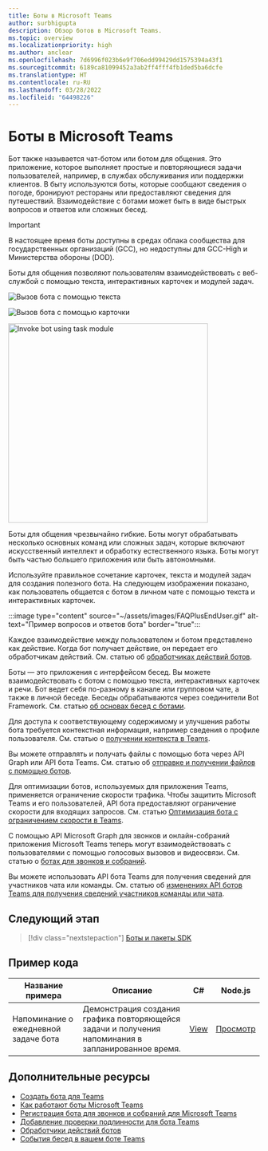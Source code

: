 ```yaml
---
title: Боты в Microsoft Teams
author: surbhigupta
description: Обзор ботов в Microsoft Teams.
ms.topic: overview
ms.localizationpriority: high
ms.author: anclear
ms.openlocfilehash: 7d6996f023b6e9f706edd99429dd1575394a43f1
ms.sourcegitcommit: 6189ca81099452a3ab2ff4fff4fb1ded5ba6dcfe
ms.translationtype: HT
ms.contentlocale: ru-RU
ms.lasthandoff: 03/28/2022
ms.locfileid: "64498226"
---
```

# <a name="bots-in-microsoft-teams"></a>Боты в Microsoft Teams

Бот также называется чат-ботом или ботом для общения. Это приложение, которое выполняет простые и повторяющиеся задачи пользователей, например, в службах обслуживания или поддержки клиентов. В быту используются боты, которые сообщают сведения о погоде, бронируют рестораны или предоставляют сведения для путешествий. Взаимодействие с ботами может быть в виде быстрых вопросов и ответов или сложных бесед.

> [!IMPORTANT]
> В настоящее время боты доступны в средах облака сообщества для государственных организаций (GCC), но недоступны для GCC-High и Министерства обороны (DOD).

Боты для общения позволяют пользователям взаимодействовать с веб-службой с помощью текста, интерактивных карточек и модулей задач.

![Вызов бота с помощью текста](~/assets/images/invokebotwithtext.png)

![Вызов бота с помощью карточки](~/assets/images/invokebotwithcard.png)

<img src="~/assets/images/task-module-example.png" alt="Invoke bot using task module" width="400"/>

Боты для общения чрезвычайно гибкие. Боты могут обрабатывать несколько основных команд или сложных задач, которые включают искусственный интеллект и обработку естественного языка. Боты могут быть частью большего приложения или быть автономными.

Используйте правильное сочетание карточек, текста и модулей задач для создания полезного бота. На следующем изображении показано, как пользователь общается с ботом в личном чате с помощью текста и интерактивных карточек.

:::image type="content" source="~/assets/images/FAQPlusEndUser.gif" alt-text="Пример вопросов и ответов бота" border="true":::

Каждое взаимодействие между пользователем и ботом представлено как действие. Когда бот получает действие, он передает его обработчикам действий. См. статью об [обработчиках действий ботов](~/bots/bot-basics.md).

Боты — это приложения с интерфейсом бесед. Вы можете взаимодействовать с ботом с помощью текста, интерактивных карточек и речи. Бот ведет себя по-разному в канале или групповом чате, а также в личной беседе. Беседы обрабатываются через соединители Bot Framework. См. статью [об основах бесед с ботами](~/bots/how-to/conversations/conversation-basics.md).

Для доступа к соответствующему содержимому и улучшения работы бота требуется контекстная информация, например сведения о профиле пользователя. См. статью о [получении контекста в Teams](~/bots/how-to/get-teams-context.md).

Вы можете отправлять и получать файлы с помощью бота через API Graph или API бота Teams. См. статью об [отправке и получении файлов с помощью ботов](~/bots/how-to/bots-filesv4.md).

Для оптимизации ботов, используемых для приложения Teams, применяется ограничение скорости трафика. Чтобы защитить Microsoft Teams и его пользователей, API бота предоставляют ограничение скорости для входящих запросов. См. статью [Оптимизация бота с ограничением скорости в Teams](~/bots/how-to/rate-limit.md).

С помощью API Microsoft Graph для звонков и онлайн-собраний приложения Microsoft Teams теперь могут взаимодействовать с пользователями с помощью голосовых вызовов и видеосвязи. См. статью о [ботах для звонков и собраний](~/bots/calls-and-meetings/calls-meetings-bots-overview.md).

Вы можете использовать API бота Teams для получения сведений для участников чата или команды. См. статью об [изменениях API ботов Teams для получения сведений участников команды или чата](~/resources/team-chat-member-api-changes.md).

<!--- TBD: For quick scanning, see if the above information can be itemized as a list.
--->

## <a name="next-step"></a>Следующий этап

> [!div class="nextstepaction"]
> [Боты и пакеты SDK](~/bots/bot-features.md)

## <a name="code-sample"></a>Пример кода

|Название примера | Описание | C# | Node.js |
|----------------|-----------------|--------------|--------------|
| Напоминание о ежедневной задаче бота| Демонстрация создания графика повторяющейся задачи и получения напоминания в запланированное время. | [View](https://github.com/OfficeDev/Microsoft-Teams-Samples/tree/main/samples/bot-daily-task-reminder/csharp) | [Просмотр](https://github.com/OfficeDev/Microsoft-Teams-Samples/tree/main/samples/bot-daily-task-reminder/nodejs) |

## <a name="see-also"></a>Дополнительные ресурсы

* [Создать бота для Teams](~/bots/how-to/create-a-bot-for-teams.md)
* [Как работают боты Microsoft Teams](/azure/bot-service/bot-builder-basics-teams)
* [Регистрация бота для звонков и собраний для Microsoft Teams](~/bots/calls-and-meetings/registering-calling-bot.md)
* [Добавление проверки подлинности для бота Teams](~/bots/how-to/authentication/add-authentication.md)
* [Обработчики действий ботов](~/bots/bot-basics.md)
* [События бесед в вашем боте Teams](~/bots/how-to/conversations/subscribe-to-conversation-events.md)
